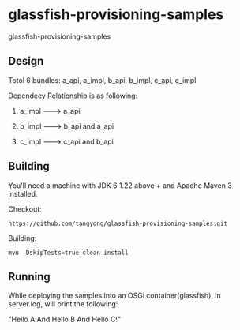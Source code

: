 glassfish-provisioning-samples
==============================

glassfish-provisioning-samples

## Design  

Totol 6 bundles: a_api, a_impl, b_api, b_impl, c_api, c_impl

Dependecy Relationship is as following:

1) a_impl ---> a_api

2) b_impl ---> b_api and a_api
            
3) c_impl ---> c_api and b_api

## Building

You'll need a machine with JDK 6 1.22 above + and Apache Maven 3 installed.

Checkout:

    https://github.com/tangyong/glassfish-provisioning-samples.git

Building:
    
    mvn -DskipTests=true clean install
    
## Running

While deploying the samples into an OSGi container(glassfish), in server.log, will print the following:

"Hello A And Hello B And Hello C!"